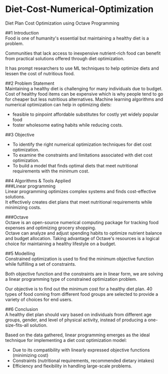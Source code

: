 # Diet-Cost-Numerical-Optimization
Diet Plan Cost Optimization using Octave Programming<br />

##1 Introduction<br />
Food is one of humanity's essential but maintaining a healthy diet is a problem.

Communities that lack access to inexpensive nutrient-rich food can benefit from practical solutions offered through diet optimization.​

It has prompt researchers to use ML techniques to help optimize diets and lessen the cost of nutritious food.

##2 Problem Statement<br />
Maintaining a healthy diet is challenging for many individuals due to budget.
Cost of healthy food items can be expensive which is why people tend to go for cheaper but less nutritious alternatives.
Machine learning algorithms and numerical optimization can help in optimizing diets: <br />
- feasible to pinpoint affordable substitutes for costly yet widely popular food<br />
- foster wholesome eating habits while reducing costs.<br />

##3 Objective<br />
- To identify the right numerical optimization techniques for diet cost optimization.<br />
- To examine the constraints and limitations associated with diet cost optimization.<br />
- To build a model that finds optimal diets that meet nutritional requirements with the minimum cost.<br />
  
##4 Algorithms  & Tools Applied<br />
###Linear programming<br />
Linear programming optimizes complex systems and finds cost-effective solutions.<br />
It effectively creates diet plans that meet nutritional requirements while minimizing costs.<br />

###Octave<br />
Octave is an open-source numerical computing package for tracking food expenses and optimizing grocery shopping.<br />
Octave can analyze and adjust spending habits to optimize nutrient balance and budget allocation.
Taking advantage of Octave's resources is a logical choice for maintaining a healthy lifestyle on a budget.

##5 Modelling<br />
Constrained optimization is used to find the minimum objective function while fulfilling a set of constraints. 

Both objective function and the constraints are in linear form, we are solving a linear programming type of constrained optimization problem.

Our objective is to find out the minimum cost for a healthy diet plan. 40 types of food coming from different food groups are selected to provide a variety of choices for end users. <br />

##6 Conclusion<br />
A healthy diet plan should vary based on individuals from different age groups, gender, and level of physical activity, instead of producing a one-size-fits-all solution.​<br />

Based on the data gathered, linear programming emerges as the ideal technique for implementing a diet cost optimization model:<br />
- Due to its compatibility with linearly expressed objective functions (minimizing cost)<br />
- Constraints (nutritional requirements, recommended dietary intakes)<br />
- Efficiency and flexibility in handling large-scale problems.​





